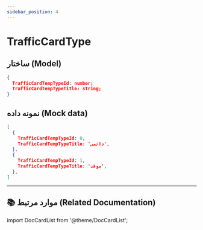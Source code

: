 ```yaml
---
sidebar_position: 4
---
```


# TrafficCardType

## ساختار (Model)

```JSON title="TrafficCardTempType"
{
  TrafficCardTempTypeId: number;
  TrafficCardTempTypeTitle: string;
}
```

## نمونه داده (Mock data)

```JSON title="mockTrafficCardTempType"
[
  {
    TrafficCardTempTypeId: 0,
    TrafficCardTempTypeTitle: 'دائمی',
  },
  {
    TrafficCardTempTypeId: 1,
    TrafficCardTempTypeTitle: 'موقت',
  },
]
```

---

## 📚 موارد مرتبط (Related Documentation)

import DocCardList from '@theme/DocCardList';

<DocCardList/>